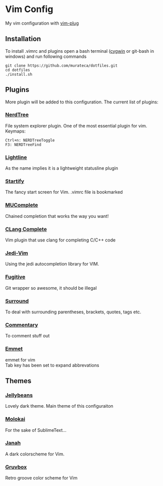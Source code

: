 # Vim Config
My vim configuration with [vim-plug](https://github.com/junegunn/vim-plug)

## Installation
To install .vimrc and plugins open a bash terminal ([cygwin](https://www.cygwin.com/) or git-bash in windows) and run following commands
```
git clone https://github.com/murateca/dotfiles.git
cd dotfiles
./install.sh 
```

## Plugins
More plugin will be added to this configuration. The current list of plugins:

### [NerdTree](https://github.com/scrooloose/nerdtree)
File system explorer plugin. One of the most essential plugin for vim.
Keymaps:
```
Ctrl+n: NERDTreeToggle
F3: NERDTreeFind
```
### [Lightline](https://github.com/itchyny/lightline.vim)
As the name implies it is a lightweight statusline plugin

### [Startify](https://github.com/mhinz/vim-startify)
The fancy start screen for Vim.
.vimrc file is bookmarked



### [MUComplete](https://github.com/lifepillar/vim-mucomplete)
Chained completion that works the way you want! 

### [CLang Complete](https://github.com/Rip-Rip/clang_complete)
Vim plugin that use clang for completing C/C++ code

### [Jedi-Vim](https://github.com/davidhalter/jedi-vim)
Using the jedi autocompletion library for VIM.



### [Fugitive](https://github.com/tpope/vim-fugitive)
Git wrapper so awesome, it should be illegal

### [Surround](https://github.com/tpope/vim-surround)
To deal with surrounding parentheses, brackets, quotes, tags etc.

### [Commentary](https://github.com/tpope/vim-commentary)
To comment stuff out

### [Emmet](https://github.com/mattn/emmet-vim)
emmet for vim\
Tab key has been set to expand abbrevations


## Themes
### [Jellybeans](https://github.com/nanotech/jellybeans.vim)
Lovely dark theme. Main theme of this configuraiton

### [Molokai](https://github.com/tomasr/molokai)
For the sake of SublimeText...

### [Janah](https://github.com/mhinz/vim-janah)
A dark colorscheme for Vim.

### [Gruvbox](https://github.com/morhetz/gruvbox)
Retro groove color scheme for Vim
